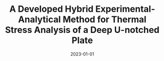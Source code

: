 ---
title: "A Developed Hybrid Experimental-Analytical Method for Thermal Stress Analysis of a Deep U-notched Plate"
collection: publications
permalink: /publication/2023-developed-hybrid-method
date: 2023-01-01
venue: 'Theoretical and Applied Fracture Mechanics'
paperurl: '/files/pdf/journal-papers/developed-hybrid-method.pdf'
link: 'https://www.sciencedirect.com/science/article/abs/pii/S0167844223000058'
citation: 'Alshaya, A. 2023. &quot;A Developed Hybrid Experimental-Analytical Method for Thermal Stress Analysis of a Deep U-notched Plate.&quot; <i>Theoretical and Applied Fracture Mechanics</i> 124: 103753. doi:10.1017/S1049096521001153'
---
